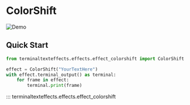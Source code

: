 # ColorShift

![Demo](../img/effects_demos/colorshift_demo.gif)

## Quick Start

``` py title="colorshift.py"
from terminaltexteffects.effects.effect_colorshift import ColorShift

effect = ColorShift("YourTextHere")
with effect.terminal_output() as terminal:
    for frame in effect:
        terminal.print(frame)
```

::: terminaltexteffects.effects.effect_colorshift
